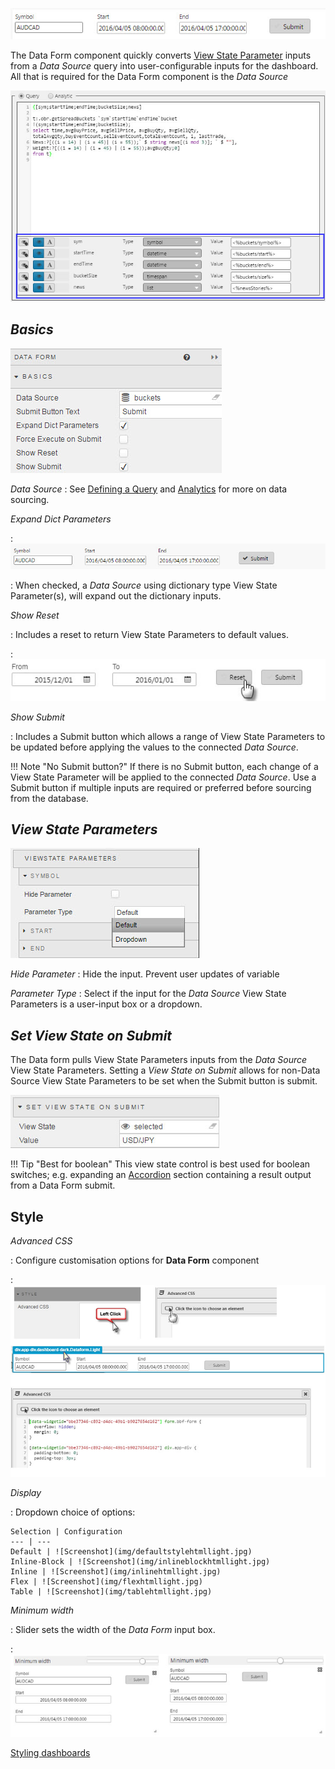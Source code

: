 ![Screenshot](img/dataforminput.jpg)

The Data Form component quickly converts [View State Parameter](introduction#view-state-parameters) inputs from a _Data Source_ query into user-configurable inputs for the dashboard. All that is required for the Data Form component is the _Data Source_

![Screenshot](img/dataformparameters.jpg)

## _Basics_

![Screenshot](img/dataformbasics.jpg)

_Data Source_
: See [Defining a Query](introduction#defining-a-query) and [Analytics](introduction#analytics) for more on data sourcing.

_Expand Dict Parameters_

: ![Screenshot](img/expandeddictionary.jpg)

: When checked, a _Data Source_ using dictionary type View State Parameter(s), will expand out the dictionary inputs.

_Show Reset_

: Includes a reset to return View State Parameters to default values.

: ![Screenshot](img/resetbuttonhtmllight.jpg)


_Show Submit_

: Includes a Submit button which allows a range of View State Parameters to be updated before applying the values to the connected _Data Source_.

!!! Note "No Submit button?"
    If there is no Submit button, each change of a View State Parameter will be applied to the connected _Data Source_. Use a Submit button if multiple inputs are required or preferred before sourcing from the database.

## _View State Parameters_

![Screenshot](img/viewstateparameters.jpg)

_Hide Parameter_
: Hide the input. Prevent user updates of variable

_Parameter Type_
: Select if the input for the _Data Source_ View State Parameters is a user-input box or a dropdown.

## _Set View State on Submit_

The Data form pulls View State Parameters inputs from the _Data Source_ View State Parameters. Setting a _View State on Submit_ allows for non-Data Source View State Parameters to be set when the Submit button is submit.

![Screenshot](img/setviewstateonsubmithtmllight.jpg)

!!! Tip "Best for boolean"
    This view state control is best used for boolean switches; e.g. expanding an [Accordion](accordion) section containing a result output from a Data Form submit. 


## Style

_Advanced CSS_

: Configure customisation options for **Data Form** component

: ![Screenshot](img/advancedcssdataformhtmllight.jpg)


_Display_

: Dropdown choice of options:  

    Selection | Configuration
    --- | ---
    Default | ![Screenshot](img/defaultstylehtmllight.jpg)
    Inline-Block | ![Screenshot](img/inlineblockhtmllight.jpg)
    Inline | ![Screenshot](img/inlinehtmllight.jpg)
    Flex | ![Screenshot](img/flexhtmllight.jpg)
    Table | ![Screenshot](img/tablehtmllight.jpg)

_Minimum width_

: Slider sets the width of the _Data Form_ input box. 
 
: ![Screenshot](img/minwidthhtmllight.jpg)


<i class="fa fa-hand-o-right"></i> [Styling dashboards](style)